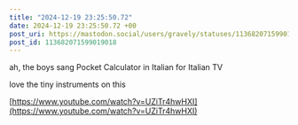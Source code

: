 ```yaml
---
title: "2024-12-19 23:25:50.72"
date: 2024-12-19 23:25:50.72 +00
post_uri: https://mastodon.social/users/gravely/statuses/113682071599019018
post_id: 113682071599019018
---
```

ah, the boys sang Pocket Calculator in Italian for Italian TV

love the tiny instruments on this

[https://www.youtube.com/watch?v=UZiTr4hwHXI](https://www.youtube.com/watch?v=UZiTr4hwHXI)


